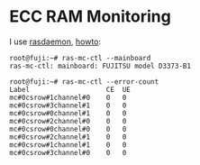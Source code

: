 # ECC RAM Monitoring

I use [rasdaemon](https://github.com/mchehab/rasdaemon),
[howto](https://www.setphaserstostun.org/posts/monitoring-ecc-memory-on-linux-with-rasdaemon/):

```
root@fuji:~# ras-mc-ctl --mainboard
ras-mc-ctl: mainboard: FUJITSU model D3373-B1

root@fuji:~# ras-mc-ctl --error-count
Label               	CE	UE
mc#0csrow#1channel#0	0	0
mc#0csrow#3channel#1	0	0
mc#0csrow#0channel#1	0	0
mc#0csrow#2channel#0	0	0
mc#0csrow#0channel#0	0	0
mc#0csrow#2channel#1	0	0
mc#0csrow#1channel#1	0	0
mc#0csrow#3channel#0	0	0
```
